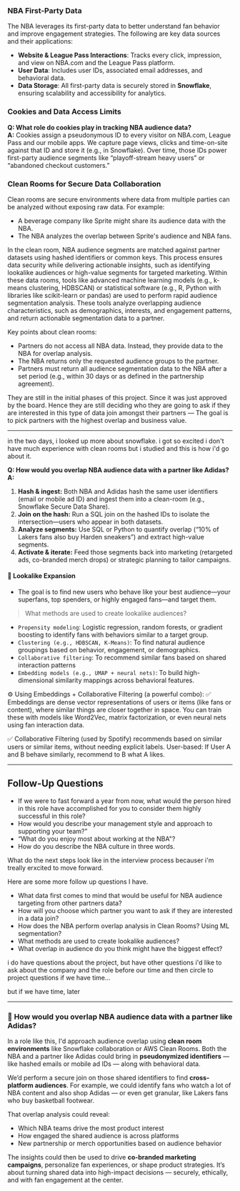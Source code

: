 
### NBA First-Party Data

The NBA leverages its first-party data to better understand fan behavior and improve engagement strategies. The following are key data sources and their applications:

- **Website & League Pass Interactions**: Tracks every click, impression, and view on NBA.com and the League Pass platform.
- **User Data**: Includes user IDs, associated email addresses, and behavioral data.
- **Data Storage**: All first-party data is securely stored in **Snowflake**, ensuring scalability and accessibility for analytics.




### Cookies and Data Access Limits

**Q: What role do cookies play in tracking NBA audience data?**  
**A:** Cookies assign a pseudonymous ID to every visitor on NBA.com, League Pass and our mobile apps. We capture page views, clicks and time-on-site against that ID and store it (e.g., in Snowflake). Over time, those IDs power first-party audience segments like “playoff-stream heavy users” or “abandoned checkout customers.” 




### Clean Rooms for Secure Data Collaboration

Clean rooms are secure environments where data from multiple parties can be analyzed without exposing raw data. For example:
- A beverage company like Sprite might share its audience data with the NBA.
- The NBA analyzes the overlap between Sprite's audience and NBA fans.

In the clean room, NBA audience segments are matched against partner datasets using hashed identifiers or common keys. This process ensures data security while delivering actionable insights, such as identifying lookalike audiences or high-value segments for targeted marketing. Within these data rooms, tools like advanced machine learning models (e.g., k-means clustering, HDBSCAN) or statistical software (e.g., R, Python with libraries like scikit-learn or pandas) are used to perform rapid audience segmentation analysis. These tools analyze overlapping audience characteristics, such as demographics, interests, and engagement patterns, and return actionable segmentation data to a partner.



Key points about clean rooms:
- Partners do not access all NBA data. Instead, they provide data to the NBA for overlap analysis.
- The NBA returns only the requested audience groups to the partner.
- Partners must return all audience segmentation data to the NBA after a set period (e.g., within 30 days or as defined in the partnership agreement).




They are still in the initial phases of this project. Since it was just approved by the board. Hence they are still deciding who they are going to ask if they are interested in this type of data join amongst their partners — The goal is to pick partners with the highest overlap and business value.


----------------------------------------------------


in the two days, i looked up more about snowflake. i got so excited i don't have much experience with clean rooms but i studied and this is how i'd go about it.

**Q: How would you overlap NBA audience data with a partner like Adidas?**  
**A:**  
1. **Hash & ingest:** Both NBA and Adidas hash the same user identifiers (email or mobile ad ID) and ingest them into a clean-room (e.g., Snowflake Secure Data Share).  
2. **Join on the hash:** Run a SQL join on the hashed IDs to isolate the intersection—users who appear in both datasets.  
3. **Analyze segments:** Use SQL or Python to quantify overlap (“10% of Lakers fans also buy Harden sneakers”) and extract high-value segments.  
4. **Activate & iterate:** Feed those segments back into marketing (retargeted ads, co-branded merch drops) or strategic planning to tailor campaigns.




#### 🔁 Lookalike Expansion
- The goal is to find new users who behave like your best audience—your superfans, top spenders, or highly engaged fans—and target them.

> What methods are used to create lookalike audiences?
- `Propensity modeling`: Logistic regression, random forests, or gradient boosting to identify fans with behaviors similar to a target group.
- `Clustering (e.g., HDBSCAN, K-Means)`: To find natural audience groupings based on behavior, engagement, or demographics.
- `Collaborative filtering`: To recommend similar fans based on shared interaction patterns
- `Embedding models (e.g., UMAP + neural nets)`: To build high-dimensional similarity mappings across behavioral features.

⚙️ Using Embeddings + Collaborative Filtering (a powerful combo):
✅ Embeddings are dense vector representations of users or items (like fans or content), where similar things are closer together in space. You can train these with models like Word2Vec, matrix factorization, or even neural nets using fan interaction data.

✅ Collaborative Filtering (used by Spotify) recommends based on similar users or similar items, without needing explicit labels. User-based: If User A and B behave similarly, recommend to B what A likes.


------------------------------------------------


## Follow-Up Questions


- If we were to fast forward a year from now, what would the person hired in this role have accomplished for you to consider them highly successful in this role?
- How would you describe your management style and approach to supporting your team?”
- “What do you enjoy most about working at the NBA"? 
- How do you describe the NBA culture in three words.

What do the next steps look like in the interview process becauser i'm treally erxcited to move forward. 

Here are some more follow up questions I have. 
- What data first comes to mind that would be useful for NBA audience targeting from other partners data?
- How will you choose which partner you want to ask if they are interested in a data join?
- How does the NBA perform overlap analysis in Clean Rooms? Using ML segmentation? 
- What methods are used to create lookalike audiences?
- What overlap in audience do you think might have the biggest effect? 


i do have questions about the project, but have other questions i'd like to ask about the company and the role before our time and then circle to project questions if we have time...

but if we have time, later

---

### 🧠 **How would you overlap NBA audience data with a partner like Adidas?**

In a role like this, I'd approach audience overlap using **clean room environments** like Snowflake collaboration or AWS Clean Rooms. Both the NBA and a partner like Adidas could bring in **pseudonymized identifiers** — like hashed emails or mobile ad IDs — along with behavioral data.

We’d perform a secure join on those shared identifiers to find **cross-platform audiences**. For example, we could identify fans who watch a lot of NBA content and also shop Adidas — or even get granular, like Lakers fans who buy basketball footwear.

That overlap analysis could reveal:
- Which NBA teams drive the most product interest
- How engaged the shared audience is across platforms
- New partnership or merch opportunities based on audience behavior

The insights could then be used to drive **co-branded marketing campaigns**, personalize fan experiences, or shape product strategies. It’s about turning shared data into high-impact decisions — securely, ethically, and with fan engagement at the center.


